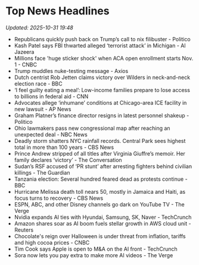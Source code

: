 # Top News Headlines

_Updated: 2025-10-31 19:48_

- Republicans quickly push back on Trump’s call to nix filibuster - Politico
- Kash Patel says FBI thwarted alleged ‘terrorist attack’ in Michigan - Al Jazeera
- Millions face 'huge sticker shock' when ACA open enrollment starts Nov. 1 - CNBC
- Trump muddles nuke-testing message - Axios
- Dutch centrist Rob Jetten claims victory over Wilders in neck-and-neck election race - BBC
- ‘I feel guilty eating a meal’: Low-income families prepare to lose access to billions in federal aid - CNN
- Advocates allege ‘inhumane’ conditions at Chicago-area ICE facility in new lawsuit - AP News
- Graham Platner’s finance director resigns in latest personnel shakeup - Politico
- Ohio lawmakers pass new congressional map after reaching an unexpected deal - NBC News
- Deadly storm shatters NYC rainfall records. Central Park sees highest total in more than 100 years - CBS News
- Prince Andrew stripped of all titles after Virginia Giuffre’s memoir. Her family declares ‘victory’ - The Conversation
- Sudan’s RSF accused of ‘PR stunt’ after arresting fighters behind civilian killings - The Guardian
- Tanzania election: Several hundred feared dead as protests continue - BBC
- Hurricane Melissa death toll nears 50, mostly in Jamaica and Haiti, as focus turns to recovery - CBS News
- ESPN, ABC, and other Disney channels go dark on YouTube TV - The Verge
- Nvidia expands AI ties with Hyundai, Samsung, SK, Naver - TechCrunch
- Amazon shares soar as AI boom fuels stellar growth in AWS cloud unit - Reuters
- Chocolate's reign over Halloween is under threat from inflation, tariffs and high cocoa prices - CNBC
- Tim Cook says Apple is open to M&A on the AI front - TechCrunch
- Sora now lets you pay extra to make more AI videos - The Verge